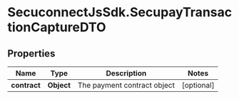 # SecuconnectJsSdk.SecupayTransactionCaptureDTO

## Properties
Name | Type | Description | Notes
------------ | ------------- | ------------- | -------------
**contract** | **Object** | The payment contract object | [optional] 


